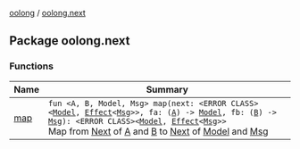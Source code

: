 [oolong](../index.md) / [oolong.next](./index.md)

## Package oolong.next

### Functions

| Name | Summary |
|---|---|
| [map](map.md) | `fun <A, B, Model, Msg> map(next: <ERROR CLASS><`[`Model`](../oolong/-next.md#Model)`, `[`Effect`](../oolong/-effect.md)`<`[`Msg`](../oolong/-next.md#Msg)`>>, fa: (`[`A`](map.md#A)`) -> `[`Model`](map.md#Model)`, fb: (`[`B`](map.md#B)`) -> `[`Msg`](map.md#Msg)`): <ERROR CLASS><`[`Model`](../oolong/-next.md#Model)`, `[`Effect`](../oolong/-effect.md)`<`[`Msg`](../oolong/-next.md#Msg)`>>`<br>Map from [Next](../oolong/-next.md) of [A](map.md#A) and [B](map.md#B) to [Next](../oolong/-next.md) of [Model](map.md#Model) and [Msg](map.md#Msg) |
